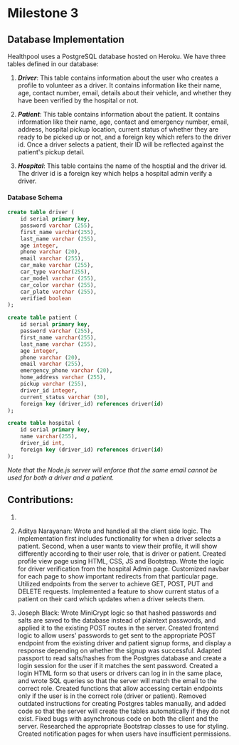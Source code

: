 # Milestone 3

## Database Implementation 

Healthpool uses a PostgreSQL database hosted on Heroku.
We have three tables defined in our database:

1. ***Driver***: This table contains information about the user who creates a profile to volunteer as a driver. It contains information like their name, age, contact number, email, details about their vehicle, and whether they have been verified by the hospital or not. 

2. ***Patient***: This table contains information about the patient. It contains information like their name, age, contact and emergency number, email, address, hospital pickup location, current status of whether they are ready to be picked up or not, and a foreign key which refers to the driver id. Once a driver selects a patient, their ID will be reflected against the patient's pickup detail. 

3. ***Hospital***: This table contains the name of the hosptial and the driver id. The driver id is a foreign key which helps a hospital admin verify a driver. 

#### Database Schema

```sql
create table driver (
    id serial primary key, 
    password varchar (255),
    first_name varchar(255), 
    last_name varchar (255),
    age integer, 
    phone varchar (20),
    email varchar (255), 
    car_make varchar (255),
    car_type varchar(255),
    car_model varchar (255),
    car_color varchar (255),
    car_plate varchar (255),
    verified boolean
);

create table patient (
    id serial primary key, 
    password varchar (255),
    first_name varchar(255), 
    last_name varchar (255),
    age integer, 
    phone varchar (20),
    email varchar (255), 
    emergency_phone varchar (20), 
    home_address varchar (255),
    pickup varchar (255),
    driver_id integer, 
    current_status varchar (30),
    foreign key (driver_id) references driver(id)
);

create table hospital (
    id serial primary key, 
    name varchar(255),
    driver_id int, 
    foreign key (driver_id) references driver(id)
);
```

*Note that the Node.js server will enforce that the same email cannot be used for both a driver and a patient.*

## Contributions:

1. 

2. Aditya Narayanan: Wrote and handled all the client side logic. The implementation first includes functionality for when a driver selects a patient. Second, when a user wants to view their profile, it will show differently according to their user role, that is driver or patient. Created profile view page using HTML, CSS, JS and Bootstrap. Wrote the logic for driver verification from the hospital Admin page. Customized navbar for each page to show important redirects from that particular page. Utilized endpoints from the server to achieve GET, POST, PUT and DELETE requests. Implemented a feature to show current status of a patient on their card which updates when a driver selects them. 

3. Joseph Black: Wrote MiniCrypt logic so that hashed passwords and salts are saved to the database instead of plaintext passwords, and applied it to the existing POST routes in the server. Created frontend logic to allow users' passwords to get sent to the appropriate POST endpoint from the existing driver and patient signup forms, and display a response depending on whether the signup was successful. Adapted passport to read salts/hashes from the Postgres database and create a login session for the user if it matches the sent password. Created a login HTML form so that users or drivers can log in in the same place, and wrote SQL queries so that the server will match the email to the correct role. Created functions that allow accessing certain endpoints only if the user is in the correct role (driver or patient). Removed outdated instructions for creating Postgres tables manually, and added code so that the server will create the tables automatically if they do not exist. Fixed bugs with asynchronous code on both the client and the server. Researched the appropriate Bootstrap classes to use for styling. Created notification pages for when users have insufficient permissions.